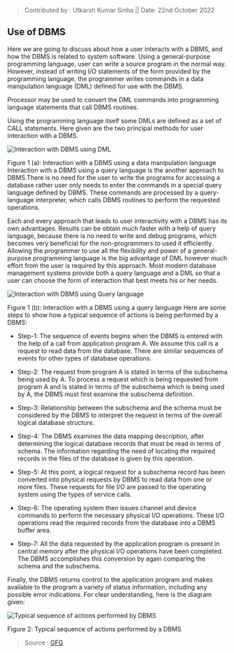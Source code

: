 > Contributed by : Utkarsh Kumar Sinha || Date: 22nd October 2022

## Use of DBMS

Here we are going to discuss about how a user interacts with a DBMS, and how the DBMS is related to system software. Using a general-purpose programming language, user can write a source program in the normal way. However, instead of writing I/O statements of the form provided by the programming language, the programmer writes commands in a data manipulation language (DML) defined for use with the DBMS. 

Processor may be used to convert the DML commands into programming language statements that call DBMS routines.

Using the programming language itself some DMLs are defined as a set of CALL statements. Here given are the two principal methods for user interaction with a DBMS.

![Interaction with DBMS using DML](https://media.geeksforgeeks.org/wp-content/uploads/122-3.png)


Figure 1 (a): Interaction with a DBMS using a data manipulation language
Interaction with a DBMS using a query language is the another approach to DBMS.There is no need for the user to write the programs for accessing a database rather user only needs to enter the commands in a special query language defined by DBMS. These commands are processed by a query-language interpreter, which calls DBMS routines to perform the requested operations.


Each and every approach that leads to user interactivity with a DBMS has its own advantages. Results can be obtain much faster with a help of query language, because there is no need to write and debug programs, which becomes very beneficial for the non-programmers to used it efficiently. Allowing the programmer to use all the flexibility and power of a general-purpose programming language is the big advantage of DML however much effort from the user is required by this approach. Most modern database management systems provide both a query language and a DML so that a user can choose the form of interaction that best meets his or her needs.

![Interaction with DBMS using Query language](https://media.geeksforgeeks.org/wp-content/uploads/122-2-1.png)

Figure 1 (b): Interaction with a DBMS using a query language
Here are some steps to show how a typical sequence of actions is being performed by a DBMS:

* Step-1: The sequence of events begins when the DBMS is entered with the help of a call from application program A. We assume this call is a request to read data from the database. There are similar sequences of events for other types of database operations.

* Step-2: The request from program A is stated in terms of the subschema being used by A. To process a request which is being requested from program A and is stated in terms of the subschema which is being used by A, the DBMS must first examine the subschema definition.

* Step-3: Relationship between the subschema and the schema must be considered by the DBMS to interpret the request in terms of the overall logical database structure.

* Step-4: The DBMS examines the data mapping description, after determining the logical database records that must be read in terms of schema. The information regarding the need of locating the required records in the files of the database is given by this operation.

* Step-5: At this point, a logical request for a subschema record has been converted into physical requests by DBMS to read data from one or more files. These requests for file I/O are passed to the operating system using the types of service calls.

* Step-6: The operating system then issues channel and device commands to perform the necessary physical I/O operations. These I/O operations read the required records from the database into a DBMS buffer area.

* Step-7: All the data requested by the application program is present in central memory after the physical I/O operations have been completed. The DBMS accomplishes this conversion by again comparing the schema and the subschema.

Finally, the DBMS returns control to the application program and makes available to the program a variety of status information, including any possible error indications.
For clear understanding, here is the diagram given:

![Typical sequence of actions performed by DBMS](https://media.geeksforgeeks.org/wp-content/uploads/122-3-1.png)

Figure 2: Typical sequence of actions performed by a DBMS
> Source : [GFG](https://www.geeksforgeeks.org/use-of-dbms-in-system-software/)